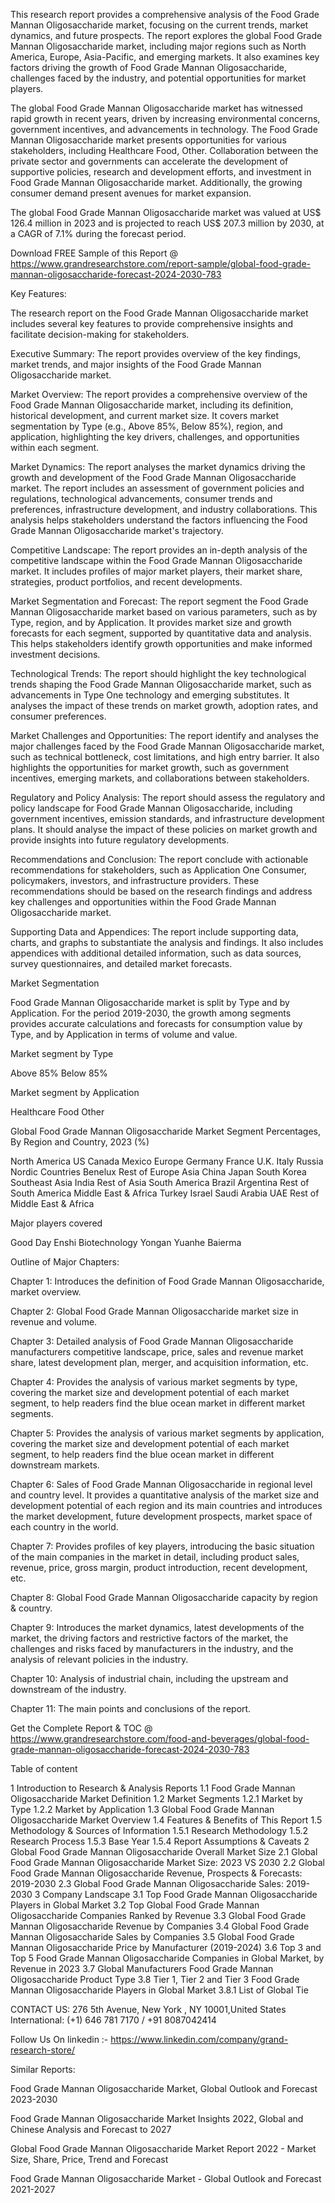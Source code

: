 This research report provides a comprehensive analysis of the Food Grade Mannan Oligosaccharide market, focusing on the current trends, market dynamics, and future prospects. The report explores the global Food Grade Mannan Oligosaccharide market, including major regions such as North America, Europe, Asia-Pacific, and emerging markets. It also examines key factors driving the growth of Food Grade Mannan Oligosaccharide, challenges faced by the industry, and potential opportunities for market players.

The global Food Grade Mannan Oligosaccharide market has witnessed rapid growth in recent years, driven by increasing environmental concerns, government incentives, and advancements in technology. The Food Grade Mannan Oligosaccharide market presents opportunities for various stakeholders, including Healthcare Food, Other. Collaboration between the private sector and governments can accelerate the development of supportive policies, research and development efforts, and investment in Food Grade Mannan Oligosaccharide market. Additionally, the growing consumer demand present avenues for market expansion.

The global Food Grade Mannan Oligosaccharide market was valued at US$ 126.4 million in 2023 and is projected to reach US$ 207.3 million by 2030, at a CAGR of 7.1% during the forecast period.

Download FREE Sample of this Report @ https://www.grandresearchstore.com/report-sample/global-food-grade-mannan-oligosaccharide-forecast-2024-2030-783


Key Features:

The research report on the Food Grade Mannan Oligosaccharide market includes several key features to provide comprehensive insights and facilitate decision-making for stakeholders.

Executive Summary: The report provides overview of the key findings, market trends, and major insights of the Food Grade Mannan Oligosaccharide market.

Market Overview: The report provides a comprehensive overview of the Food Grade Mannan Oligosaccharide market, including its definition, historical development, and current market size. It covers market segmentation by Type (e.g., Above 85%, Below 85%), region, and application, highlighting the key drivers, challenges, and opportunities within each segment.

Market Dynamics: The report analyses the market dynamics driving the growth and development of the Food Grade Mannan Oligosaccharide market. The report includes an assessment of government policies and regulations, technological advancements, consumer trends and preferences, infrastructure development, and industry collaborations. This analysis helps stakeholders understand the factors influencing the Food Grade Mannan Oligosaccharide market's trajectory.

Competitive Landscape: The report provides an in-depth analysis of the competitive landscape within the Food Grade Mannan Oligosaccharide market. It includes profiles of major market players, their market share, strategies, product portfolios, and recent developments.

Market Segmentation and Forecast: The report segment the Food Grade Mannan Oligosaccharide market based on various parameters, such as by Type, region, and by Application. It provides market size and growth forecasts for each segment, supported by quantitative data and analysis. This helps stakeholders identify growth opportunities and make informed investment decisions.

Technological Trends: The report should highlight the key technological trends shaping the Food Grade Mannan Oligosaccharide market, such as advancements in Type One technology and emerging substitutes. It analyses the impact of these trends on market growth, adoption rates, and consumer preferences.

Market Challenges and Opportunities: The report identify and analyses the major challenges faced by the Food Grade Mannan Oligosaccharide market, such as technical bottleneck, cost limitations, and high entry barrier. It also highlights the opportunities for market growth, such as government incentives, emerging markets, and collaborations between stakeholders.

Regulatory and Policy Analysis: The report should assess the regulatory and policy landscape for Food Grade Mannan Oligosaccharide, including government incentives, emission standards, and infrastructure development plans. It should analyse the impact of these policies on market growth and provide insights into future regulatory developments.

Recommendations and Conclusion: The report conclude with actionable recommendations for stakeholders, such as Application One Consumer, policymakers, investors, and infrastructure providers. These recommendations should be based on the research findings and address key challenges and opportunities within the Food Grade Mannan Oligosaccharide market.

Supporting Data and Appendices: The report include supporting data, charts, and graphs to substantiate the analysis and findings. It also includes appendices with additional detailed information, such as data sources, survey questionnaires, and detailed market forecasts.

Market Segmentation

Food Grade Mannan Oligosaccharide market is split by Type and by Application. For the period 2019-2030, the growth among segments provides accurate calculations and forecasts for consumption value by Type, and by Application in terms of volume and value.

Market segment by Type



Above 85%
Below 85%


Market segment by Application



Healthcare Food
Other


Global Food Grade Mannan Oligosaccharide Market Segment Percentages, By Region and Country, 2023 (%)



North America
US
Canada
Mexico
Europe
Germany
France
U.K.
Italy
Russia
Nordic Countries
Benelux
Rest of Europe
Asia
China
Japan
South Korea
Southeast Asia
India
Rest of Asia
South America
Brazil
Argentina
Rest of South America
Middle East & Africa
Turkey
Israel
Saudi Arabia
UAE
Rest of Middle East & Africa


Major players covered



Good Day Enshi Biotechnology
Yongan Yuanhe
Baierma


Outline of Major Chapters:

Chapter 1: Introduces the definition of Food Grade Mannan Oligosaccharide, market overview.

Chapter 2: Global Food Grade Mannan Oligosaccharide market size in revenue and volume.

Chapter 3: Detailed analysis of Food Grade Mannan Oligosaccharide manufacturers competitive landscape, price, sales and revenue market share, latest development plan, merger, and acquisition information, etc.

Chapter 4: Provides the analysis of various market segments by type, covering the market size and development potential of each market segment, to help readers find the blue ocean market in different market segments.

Chapter 5: Provides the analysis of various market segments by application, covering the market size and development potential of each market segment, to help readers find the blue ocean market in different downstream markets.

Chapter 6: Sales of Food Grade Mannan Oligosaccharide in regional level and country level. It provides a quantitative analysis of the market size and development potential of each region and its main countries and introduces the market development, future development prospects, market space of each country in the world.

Chapter 7: Provides profiles of key players, introducing the basic situation of the main companies in the market in detail, including product sales, revenue, price, gross margin, product introduction, recent development, etc.

Chapter 8: Global Food Grade Mannan Oligosaccharide capacity by region & country.

Chapter 9: Introduces the market dynamics, latest developments of the market, the driving factors and restrictive factors of the market, the challenges and risks faced by manufacturers in the industry, and the analysis of relevant policies in the industry.

Chapter 10: Analysis of industrial chain, including the upstream and downstream of the industry.

Chapter 11: The main points and conclusions of the report.

Get the Complete Report & TOC @ https://www.grandresearchstore.com/food-and-beverages/global-food-grade-mannan-oligosaccharide-forecast-2024-2030-783

Table of content

1 Introduction to Research & Analysis Reports
1.1 Food Grade Mannan Oligosaccharide Market Definition
1.2 Market Segments
1.2.1 Market by Type
1.2.2 Market by Application
1.3 Global Food Grade Mannan Oligosaccharide Market Overview
1.4 Features & Benefits of This Report
1.5 Methodology & Sources of Information
1.5.1 Research Methodology
1.5.2 Research Process
1.5.3 Base Year
1.5.4 Report Assumptions & Caveats
2 Global Food Grade Mannan Oligosaccharide Overall Market Size
2.1 Global Food Grade Mannan Oligosaccharide Market Size: 2023 VS 2030
2.2 Global Food Grade Mannan Oligosaccharide Revenue, Prospects & Forecasts: 2019-2030
2.3 Global Food Grade Mannan Oligosaccharide Sales: 2019-2030
3 Company Landscape
3.1 Top Food Grade Mannan Oligosaccharide Players in Global Market
3.2 Top Global Food Grade Mannan Oligosaccharide Companies Ranked by Revenue
3.3 Global Food Grade Mannan Oligosaccharide Revenue by Companies
3.4 Global Food Grade Mannan Oligosaccharide Sales by Companies
3.5 Global Food Grade Mannan Oligosaccharide Price by Manufacturer (2019-2024)
3.6 Top 3 and Top 5 Food Grade Mannan Oligosaccharide Companies in Global Market, by Revenue in 2023
3.7 Global Manufacturers Food Grade Mannan Oligosaccharide Product Type
3.8 Tier 1, Tier 2 and Tier 3 Food Grade Mannan Oligosaccharide Players in Global Market
3.8.1 List of Global Tie

CONTACT US:
276 5th Avenue, New York , NY 10001,United States
International: (+1) 646 781 7170 / +91 8087042414

Follow Us On linkedin :- https://www.linkedin.com/company/grand-research-store/


Similar Reports:

Food Grade Mannan Oligosaccharide Market, Global Outlook and Forecast 2023-2030

Food Grade Mannan Oligosaccharide Market Insights 2022, Global and Chinese Analysis and Forecast to 2027

Global Food Grade Mannan Oligosaccharide Market Report 2022 - Market Size, Share, Price, Trend and Forecast

Food Grade Mannan Oligosaccharide Market - Global Outlook and Forecast 2021-2027
